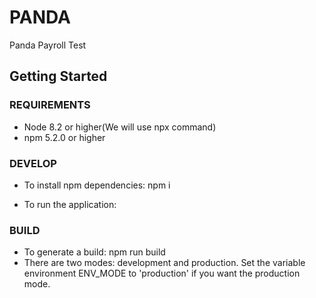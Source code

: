 # PANDA
Panda Payroll Test

## Getting Started

### REQUIREMENTS

- Node 8.2 or higher(We will use npx command)
- npm 5.2.0 or higher

### DEVELOP

- To install npm dependencies: npm i

- To run the application: 


### BUILD

- To generate a build: npm run build
- There are two modes: development and production. Set the variable environment ENV_MODE to 'production' if you want the production mode.
